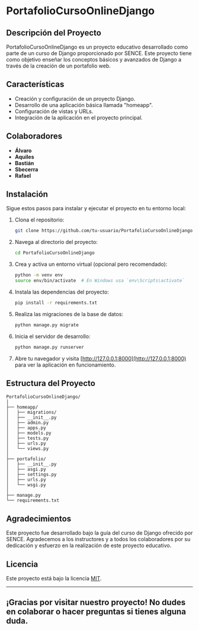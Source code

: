 # PortafolioCursoOnlineDjango

## Descripción del Proyecto

PortafolioCursoOnlineDjango es un proyecto educativo desarrollado como parte de un curso de Django proporcionado por SENCE. Este proyecto tiene como objetivo enseñar los conceptos básicos y avanzados de Django a través de la creación de un portafolio web. 

## Características

- Creación y configuración de un proyecto Django.
- Desarrollo de una aplicación básica llamada "homeapp".
- Configuración de vistas y URLs.
- Integración de la aplicación en el proyecto principal.

## Colaboradores

- **Álvaro**
- **Aquiles**
- **Bastián**
- **Sbecerra**
- **Rafael**

## Instalación

Sigue estos pasos para instalar y ejecutar el proyecto en tu entorno local:

1. Clona el repositorio:
   ```bash
   git clone https://github.com/tu-usuario/PortafolioCursoOnlineDjango.git
   ```

2. Navega al directorio del proyecto:
   ```bash
   cd PortafolioCursoOnlineDjango
   ```

3. Crea y activa un entorno virtual (opcional pero recomendado):
   ```bash
   python -m venv env
   source env/bin/activate  # En Windows usa `env\Scripts\activate`
   ```

4. Instala las dependencias del proyecto:
   ```bash
   pip install -r requirements.txt
   ```

5. Realiza las migraciones de la base de datos:
   ```bash
   python manage.py migrate
   ```

6. Inicia el servidor de desarrollo:
   ```bash
   python manage.py runserver
   ```

7. Abre tu navegador y visita [http://127.0.0.1:8000](http://127.0.0.1:8000) para ver la aplicación en funcionamiento.

## Estructura del Proyecto

```
PortafolioCursoOnlineDjango/
│
├── homeapp/
│   ├── migrations/
│   ├── __init__.py
│   ├── admin.py
│   ├── apps.py
│   ├── models.py
│   ├── tests.py
│   ├── urls.py
│   └── views.py
│
├── portafolio/
│   ├── __init__.py
│   ├── asgi.py
│   ├── settings.py
│   ├── urls.py
│   └── wsgi.py
│
├── manage.py
└── requirements.txt
```

## Agradecimientos

Este proyecto fue desarrollado bajo la guía del curso de Django ofrecido por SENCE. Agradecemos a los instructores y a todos los colaboradores por su dedicación y esfuerzo en la realización de este proyecto educativo.

## Licencia

Este proyecto está bajo la licencia [MIT](LICENSE).

---

¡Gracias por visitar nuestro proyecto! No dudes en colaborar o hacer preguntas si tienes alguna duda.
--